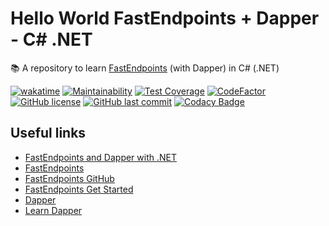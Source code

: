 # Hello World FastEndpoints + Dapper - C# .NET

📚 A repository to learn [FastEndpoints](https://fast-endpoints.com) (with Dapper) in C# (.NET)

[![wakatime](https://wakatime.com/badge/github/GuilhermeStracini/hello-world-fastendopints-dapper-dotnet.svg)](https://wakatime.com/badge/github/GuilhermeStracini/hello-world-fastendopints-dapper-dotnet)
[![Maintainability](https://api.codeclimate.com/v1/badges/69307d62d9538e9828e6/maintainability)](https://codeclimate.com/github/GuilhermeStracini/hello-world-fastendopints-dapper-dotnet/maintainability)
[![Test Coverage](https://api.codeclimate.com/v1/badges/69307d62d9538e9828e6/test_coverage)](https://codeclimate.com/github/GuilhermeStracini/hello-world-fastendopints-dapper-dotnet/test_coverage)
[![CodeFactor](https://www.codefactor.io/repository/github/GuilhermeStracini/hello-world-fastendopints-dapper-dotnet/badge)](https://www.codefactor.io/repository/github/GuilhermeStracini/hello-world-fastendopints-dapper-dotnet)
[![GitHub license](https://img.shields.io/github/license/GuilhermeStracini/hello-world-fastendopints-dapper-dotnet)](https://github.com/GuilhermeStracini/hello-world-fastendopints-dapper-dotnet)
[![GitHub last commit](https://img.shields.io/github/last-commit/GuilhermeStracini/hello-world-fastendopints-dapper-dotnet)](https://github.com/GuilhermeStracini/hello-world-fastendopints-dapper-dotnet)
[![Codacy Badge](https://app.codacy.com/project/badge/Grade/0e31abe52b4549e49e17d44305ff56d3)](https://app.codacy.com/gh/GuilhermeStracini/hello-world-fastendpoints-dapper-dotnet/dashboard?utm_source=gh&utm_medium=referral&utm_content=&utm_campaign=Badge_grade)

## Useful links

- [FastEndpoints and Dapper with .NET](https://medium.com/poatek/fastendpoints-and-dapper-with-net-68b8dc85dec1)
- [FastEndpoints](https://fast-endpoints.com/)
- [FastEndpoints GitHub](https://github.com/FastEndpoints/FastEndpoints)
- [FastEndpoints Get Started](https://fast-endpoints.com/docs/get-started#create-project-install-package)
- [Dapper](https://github.com/DapperLib/Dapper)
- [Learn Dapper](https://www.learndapper.com/)
